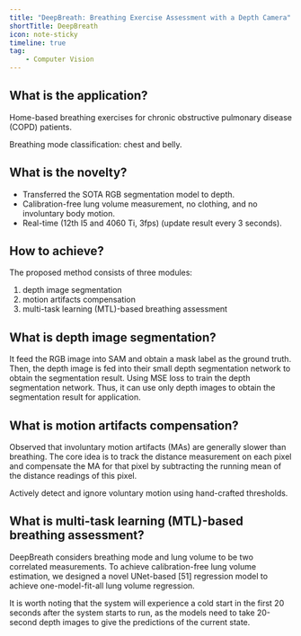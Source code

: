 ```yaml
---
title: "DeepBreath: Breathing Exercise Assessment with a Depth Camera"
shortTitle: DeepBreath
icon: note-sticky
timeline: true
tag:
    - Computer Vision
---
```


## What is the application?

Home-based breathing exercises for chronic obstructive pulmonary disease (COPD) patients.

Breathing mode classification: chest and belly.

## What is the novelty?

- Transferred the SOTA RGB segmentation model to depth.
- Calibration-free lung volume measurement, no clothing, and no involuntary body motion.
- Real-time (12th I5 and 4060 Ti, 3fps) (update result every 3 seconds).

## How to achieve?

The proposed method consists of three modules:
1. depth image segmentation
2. motion artifacts compensation
3. multi-task learning (MTL)-based breathing assessment

## What is depth image segmentation?

It feed the RGB image into SAM and obtain a mask label as the ground truth. Then, the depth image is fed into their small depth segmentation network to obtain the segmentation result. Using MSE loss to train the depth segmentation network. Thus, it can use only depth images to obtain the segmentation result for application.

## What is motion artifacts compensation?

Observed that involuntary motion artifacts (MAs) are generally slower than breathing. The core idea is to track the distance measurement on each pixel and compensate the MA for that pixel by subtracting the running mean of the distance readings of this pixel.

Actively detect and ignore voluntary motion using hand-crafted thresholds.

## What is multi-task learning (MTL)-based breathing assessment?

DeepBreath considers breathing mode and lung volume to  be two correlated measurements. To achieve calibration-free lung volume estimation, we designed a novel UNet-based [51] regression model to achieve one-model-fit-all lung volume regression.

It is worth noting that the system will experience a cold start in the first 20 seconds after the system starts to  run, as the models need to take 20-second depth images to give the predictions of the current state.
